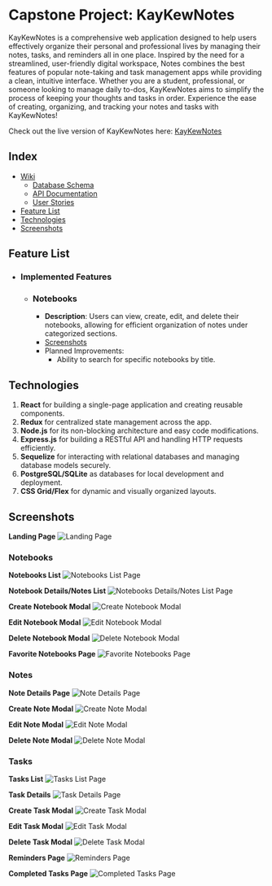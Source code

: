 # Capstone Project: KayKewNotes

KayKewNotes is a comprehensive web application designed to help users effectively organize their personal and professional lives by managing their notes, tasks, and reminders all in one place. Inspired by the need for a streamlined, user-friendly digital workspace, Notes combines the best features of popular note-taking and task management apps while providing a clean, intuitive interface. Whether you are a student, professional, or someone looking to manage daily to-dos, KayKewNotes aims to simplify the process of keeping your thoughts and tasks in order. Experience the ease of creating, organizing, and tracking your notes and tasks with KayKewNotes!

Check out the live version of KayKewNotes here: [KayKewNotes](https://aa-capstone-project.onrender.com/)

## Index

* [Wiki](https://github.com/lai-baa/capstone-project/wiki)
  * [Database Schema](https://github.com/lai-baa/capstone-project/wiki/DB-Schema)
  * [API Documentation](https://github.com/lai-baa/capstone-project/wiki/API-Documentation)
  * [User Stories](https://github.com/lai-baa/capstone-project/wiki/User-Stories)
* [Feature List](#feature-list)
* [Technologies](#technologies)
* [Screenshots](#screenshots)

## Feature List

  * ### Implemented Features
    * ### Notebooks
      * **Description**: Users can view, create, edit, and delete their notebooks, allowing for efficient organization of notes under categorized sections.
      * [Screenshots]()
      * Planned Improvements:
        * Ability to search for specific notebooks by title.
      

## Technologies

  1. **React** for building a single-page application and creating reusable components.
  2. **Redux** for centralized state management across the app.
  3. **Node.js** for its non-blocking architecture and easy code modifications.
  4. **Express.js** for building a RESTful API and handling HTTP requests efficiently.
  5. **Sequelize** for interacting with relational databases and managing database models securely.
  6. **PostgreSQL/SQLite** as databases for local development and deployment.
  7. **CSS Grid/Flex** for dynamic and visually organized layouts.


## Screenshots
**Landing Page** ![Landing Page](./frontend/public/screenshots/landing-page.png)

### Notebooks
**Notebooks List** ![Notebooks List Page](./frontend/public/screenshots/notebooks-list.png)

**Notebook Details/Notes List** ![Notebooks Details/Notes List Page](./frontend/public/screenshots/notebook-details-notes-list.png)

**Create Notebook Modal** ![Create Notebook Modal](./frontend/public/screenshots/create-notebook-modal.png)

**Edit Notebook Modal** ![Edit Notebook Modal](./frontend/public/screenshots/edit-notebook-modal.png)

**Delete Notebook Modal** ![Delete Notebook Modal](./frontend/public/screenshots/delete-notebook-modal.png)

**Favorite Notebooks Page** ![Favorite Notebooks Page](./frontend/public/screenshots/favorite-notebooks.png)

### Notes
**Note Details Page** ![Note Details Page](/frontend/public/screenshots/note-details.png)

**Create Note Modal** ![Create Note Modal](/frontend/public/screenshots/create-note-modal.png)

**Edit Note Modal** ![Edit Note Modal](/frontend/public/screenshots/edit-note-modal.png)

**Delete Note Modal** ![Delete Note Modal](/frontend/public/screenshots/delete-note-modal.png)

### Tasks
**Tasks List** ![Tasks List Page](/frontend/public/screenshots/tasks-list.png)

**Task Details** ![Task Details Page](/frontend/public/screenshots/task-details.png)

**Create Task Modal** ![Create Task Modal](/frontend/public/screenshots/create-task-modal.png)

**Edit Task Modal** ![Edit Task Modal](/frontend/public/screenshots/edit-task-modal.png)

**Delete Task Modal** ![Delete Task Modal](/frontend/public/screenshots/delete-task-modal.png)

**Reminders Page** ![Reminders Page](/frontend/public/screenshots/reminders.png)

**Completed Tasks Page** ![Completed Tasks Page](/frontend/public/screenshots/completed-tasks.png)